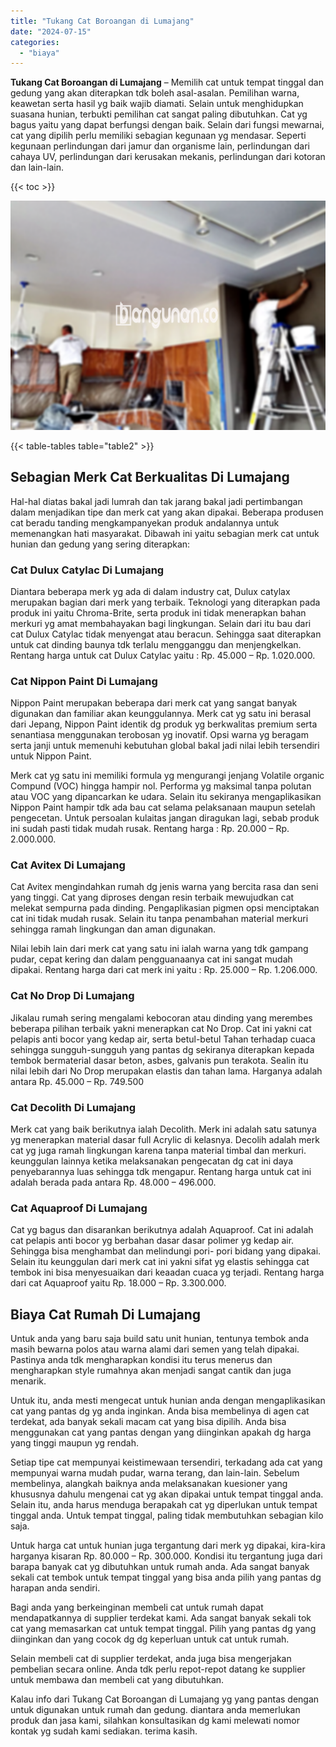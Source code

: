 ```yaml
---
title: "Tukang Cat Boroangan di Lumajang"
date: "2024-07-15"
categories: 
  - "biaya"
---
```


**Tukang Cat Boroangan di Lumajang** – Memilih cat untuk tempat tinggal dan gedung yang akan diterapkan tdk boleh asal-asalan. Pemilihan warna, keawetan serta hasil yg baik wajib diamati. Selain untuk menghidupkan suasana hunian, terbukti pemilihan cat sangat paling dibutuhkan. Cat yg bagus yaitu yang dapat berfungsi dengan baik. Selain dari fungsi mewarnai, cat yang dipilih perlu memiliki sebagian kegunaan yg mendasar. Seperti kegunaan perlindungan dari jamur dan organisme lain, perlindungan dari cahaya UV, perlindungan dari kerusakan mekanis, perlindungan dari kotoran dan lain-lain.

{{< toc >}}

![Tukang Cat Boroangan di Lumajang](/images/jasa-cat-murah27.png)

{{< table-tables table="table2" >}}

## Sebagian Merk Cat Berkualitas Di Lumajang

Hal-hal diatas bakal jadi lumrah dan tak jarang bakal jadi pertimbangan dalam menjadikan tipe dan merk cat yang akan dipakai. Beberapa produsen cat beradu tanding mengkampanyekan produk andalannya untuk memenangkan hati masyarakat. Dibawah ini yaitu sebagian merk cat untuk hunian dan gedung yang sering diterapkan:

### Cat Dulux Catylac Di Lumajang

Diantara beberapa merk yg ada di dalam industry cat, Dulux catylax merupakan bagian dari merk yang terbaik. Teknologi yang diterapkan pada produk ini yaitu Chroma-Brite, serta produk ini tidak menerapkan bahan merkuri yg amat membahayakan bagi lingkungan. Selain dari itu bau dari cat Dulux Catylac tidak menyengat atau beracun. Sehingga saat diterapkan untuk cat dinding baunya tdk terlalu mengganggu dan menjengkelkan. Rentang harga untuk cat Dulux Catylac yaitu : Rp. 45.000 – Rp. 1.020.000.

### Cat Nippon Paint Di Lumajang

Nippon Paint merupakan beberapa dari merk cat yang sangat banyak digunakan dan familiar akan keunggulannya. Merk cat yg satu ini berasal dari Jepang, Nippon Paint identik dg produk yg berkwalitas premium serta senantiasa menggunakan terobosan yg inovatif. Opsi warna yg beragam serta janji untuk memenuhi kebutuhan global bakal jadi nilai lebih tersendiri untuk Nippon Paint.

Merk cat yg satu ini memiliki formula yg mengurangi jenjang Volatile organic Compund (VOC) hingga hampir nol. Performa yg maksimal tanpa polutan atau VOC yang dipancarkan ke udara. Selain itu sekiranya mengaplikasikan Nippon Paint hampir tdk ada bau cat selama pelaksanaan maupun setelah pengecetan. Untuk persoalan kulaitas jangan diragukan lagi, sebab produk ini sudah pasti tidak mudah rusak. Rentang harga : Rp. 20.000 – Rp. 2.000.000.

### Cat Avitex Di Lumajang

Cat Avitex mengindahkan rumah dg jenis warna yang bercita rasa dan seni yang tinggi. Cat yang diproses dengan resin terbaik mewujudkan cat melekat sempurna pada dinding. Pengaplikasian pigmen opsi menciptakan cat ini tidak mudah rusak. Selain itu tanpa penambahan material merkuri sehingga ramah lingkungan dan aman digunakan.

Nilai lebih lain dari merk cat yang satu ini ialah warna yang tdk gampang pudar, cepat kering dan dalam pengguanaanya cat ini sangat mudah dipakai. Rentang harga dari cat merk ini yaitu : Rp. 25.000 – Rp. 1.206.000.

### Cat No Drop Di Lumajang

Jikalau rumah sering mengalami kebocoran atau dinding yang merembes beberapa pilihan terbaik yakni menerapkan cat No Drop. Cat ini yakni cat pelapis anti bocor yang kedap air, serta betul-betul Tahan terhadap cuaca sehingga sungguh-sungguh yang pantas dg sekiranya diterapkan kepada tembok bermaterial dasar beton, asbes, galvanis pun terakota. Sealin itu nilai lebih dari No Drop merupakan elastis dan tahan lama. Harganya adalah antara Rp. 45.000 – Rp. 749.500

### Cat Decolith Di Lumajang

Merk cat yang baik berikutnya ialah Decolith. Merk ini adalah satu satunya yg menerapkan material dasar full Acrylic di kelasnya. Decolih adalah merk cat yg juga ramah lingkungan karena tanpa material timbal dan merkuri. keunggulan lainnya ketika melaksanakan pengecatan dg cat ini daya penyebarannya luas sehingga tdk mengapur. Rentang harga untuk cat ini adalah berada pada antara Rp. 48.000 – 496.000.

### Cat Aquaproof Di Lumajang

Cat yg bagus dan disarankan berikutnya adalah Aquaproof. Cat ini adalah cat pelapis anti bocor yg berbahan dasar dasar polimer yg kedap air. Sehingga bisa menghambat dan melindungi pori- pori bidang yang dipakai. Selain itu keunggulan dari merk cat ini yakni sifat yg elastis sehingga cat tembok ini bisa menyesuaikan dari keaadan cuaca yg terjadi. Rentang harga dari cat Aquaproof yaitu Rp. 18.000 – Rp. 3.300.000.

## Biaya Cat Rumah Di Lumajang

Untuk anda yang baru saja build satu unit hunian, tentunya tembok anda masih bewarna polos atau warna alami dari semen yang telah dipakai. Pastinya anda tdk mengharapkan kondisi itu terus menerus dan mengharapkan style rumahnya akan menjadi sangat cantik dan juga menarik.

Untuk itu, anda mesti mengecat untuk hunian anda dengan mengaplikasikan cat yang pantas dg yg anda inginkan. Anda bisa membelinya di agen cat terdekat, ada banyak sekali macam cat yang bisa dipilih. Anda bisa menggunakan cat yang pantas dengan yang diinginkan apakah dg harga yang tinggi maupun yg rendah.

Setiap tipe cat mempunyai keistimewaan tersendiri, terkadang ada cat yang mempunyai warna mudah pudar, warna terang, dan lain-lain. Sebelum membelinya, alangkah baiknya anda melaksanakan kuesioner yang khususnya dahulu mengenai cat yg akan dipakai untuk tempat tinggal anda. Selain itu, anda harus menduga berapakah cat yg diperlukan untuk tempat tinggal anda. Untuk tempat tinggal, paling tidak membutuhkan sebagian kilo saja.

Untuk harga cat untuk hunian juga tergantung dari merk yg dipakai, kira-kira harganya kisaran Rp. 80.000 – Rp. 300.000. Kondisi itu tergantung juga dari barapa banyak cat yg dibutuhkan untuk rumah anda. Ada sangat banyak sekali cat tembok untuk tempat tinggal yang bisa anda pilih yang pantas dg harapan anda sendiri.

Bagi anda yang berkeinginan membeli cat untuk rumah dapat mendapatkannya di supplier terdekat kami. Ada sangat banyak sekali tok cat yang memasarkan cat untuk tempat tinggal. Pilih yang pantas dg yang diinginkan dan yang cocok dg dg keperluan untuk cat untuk rumah.

Selain membeli cat di supplier terdekat, anda juga bisa mengerjakan pembelian secara online. Anda tdk perlu repot-repot datang ke supplier untuk membawa dan membeli cat yang dibutuhkan.

Kalau info dari Tukang Cat Boroangan di Lumajang yg yang pantas dengan untuk digunakan untuk rumah dan gedung. diantara anda memerlukan produk dan jasa kami, silahkan konsultasikan dg kami melewati nomor kontak yg sudah kami sediakan. terima kasih.
